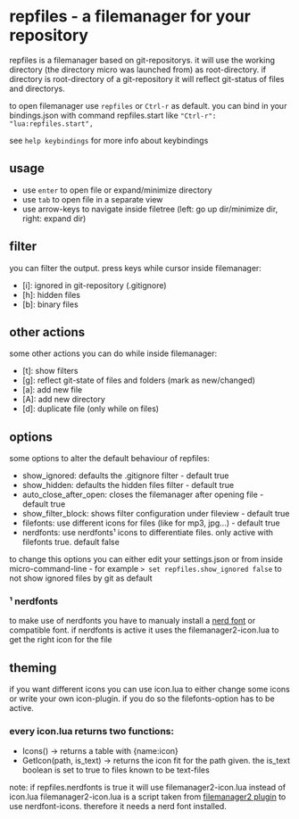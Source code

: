 # repfiles - a filemanager for your repository 

repfiles is a filemanager based on git-repositorys. 
it will use the working directory (the directory micro was launched from) as root-directory.
if directory is root-directory of a git-repository it will reflect git-status of 
files and directorys. 

to open filemanager use `repfiles` or `Ctrl-r` as default.
you can bind in your bindings.json with command repfiles.start
like `"Ctrl-r": "lua:repfiles.start",`

see `help keybindings` for more info about keybindings

## usage

- use `enter` to open file or expand/minimize directory
- use `tab` to open file in a separate view
- use arrow-keys to navigate inside filetree (left: go up dir/minimize dir, right: expand dir)

## filter

you can filter the output. press keys while cursor inside filemanager:

- [i]: ignored in git-repository (.gitignore)
- [h]: hidden files 
- [b]: binary files

## other actions

some other actions you can do while inside filemanager:
- [t]: show filters
- [g]: reflect git-state of files and folders (mark as new/changed)
- [a]: add new file
- [A]: add new directory
- [d]: duplicate file (only while on files)

## options

some options to alter the default behaviour of repfiles:

- show_ignored: defaults the .gitignore filter - default true
- show_hidden: defaults the hidden files filter - default true
- auto_close_after_open: closes the filemanager after opening file - default true
- show_filter_block: shows filter configuration under fileview - default true
- filefonts: use different icons for files (like for mp3, jpg...) - default true
- nerdfonts: use nerdfonts¹ icons to differentiate files. only active with filefonts true. default false

to change this options you can either edit your settings.json or from inside micro-command-line - for example `> set repfiles.show_ignored false` to not show ignored files by git as default

### ¹ nerdfonts
to make use of nerdfonts you have to manualy install a [nerd font](https://www.nerdfonts.com/) or compatible font. 
if nerdfonts is active it uses the filemanager2-icon.lua to get the right icon for the file

## theming

if you want different icons you can use icon.lua to either change some icons or write your own 
icon-plugin. if you do so the filefonts-option has to be active. 

### every icon.lua returns two functions:
- Icons() -> returns a table with {name:icon}
- GetIcon(path, is_text) -> returns the icon fit for the path given. the is_text boolean is set to true to files known to be text-files

note: if repfiles.nerdfonts is true it will use filemanager2-icon.lua instead of icon.lua
filemanager2-icon.lua is a script taken from [filemanager2 plugin](https://codeberg.org/micro-plugins/filemanager2)
to use nerdfont-icons. therefore it needs a nerd font installed. 

